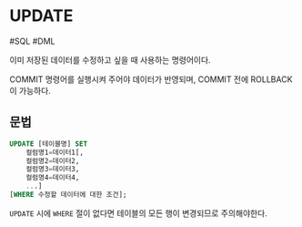 # UPDATE

#SQL #DML

이미 저장된 데이터를 수정하고 싶을 때 사용하는 명령어이다.

COMMIT 명령어를 실행시켜 주어야 데이터가 반영되며, COMMIT 전에 ROLLBACK이 가능하다.

## 문법

```SQL
UPDATE [테이블명] SET
	컬럼명1=데이터1[, 
	컬럼명2=데이터2,
	컬럼명3=데이터3,
	컬럼명4=데이터4, 
	...]
[WHERE 수정할 데이터에 대한 조건];
```

`UPDATE` 시에 `WHERE` 절이 없다면 테이블의 모든 행이 변경되므로 주의해야한다.
